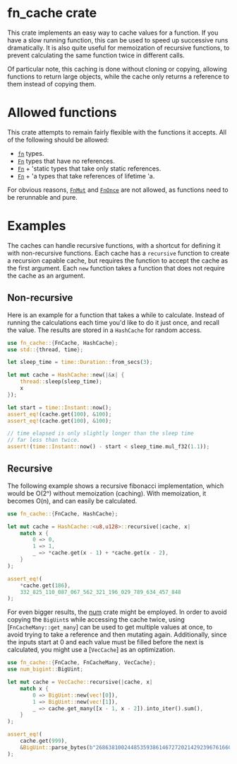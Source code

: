 # fn_cache crate

This crate implements an easy way to cache values for
a function. If you have a slow running function, this
can be used to speed up successive runs dramatically.
It is also quite useful for memoization of recursive
functions, to prevent calculating the same function
twice in different calls.

Of particular note, this caching is done without
cloning or copying, allowing functions to return
large objects, while the cache only returns a reference
to them instead of copying them.

# Allowed functions
This crate attempts to remain fairly flexible with
the functions it accepts. All of the following should
be allowed:
  * [`fn`][fn primitive] types.
  * [`Fn`] types that have no references.
  * [`Fn`] + 'static types that take only static references.
  * [`Fn`] + 'a types that take references of lifetime 'a.

For obvious reasons, [`FnMut`] and [`FnOnce`] are not allowed,
as functions need to be rerunnable and pure.

# Examples

The caches can handle recursive functions, with a shortcut
for defining it with non-recursive functions. Each cache
has a `recursive` function to create a recursion capable
cache, but requires the function to accept the cache as the
first argument. Each `new` function takes a function that
does not require the cache as an argument.

## Non-recursive

Here is an example for a function that takes a while to
calculate. Instead of running the calculations each time
you'd like to do it just once, and recall the value. The
results are stored in a `HashCache` for random access.

```rust
use fn_cache::{FnCache, HashCache};
use std::{thread, time};

let sleep_time = time::Duration::from_secs(3);

let mut cache = HashCache::new(|&x| {
    thread::sleep(sleep_time);
    x
});

let start = time::Instant::now();
assert_eq!(cache.get(100), &100);
assert_eq!(cache.get(100), &100);

// time elapsed is only slightly longer than the sleep time
// far less than twice.
assert!(time::Instant::now() - start < sleep_time.mul_f32(1.1));
```

## Recursive

The following example shows a recursive fibonacci
implementation, which would be O(2ⁿ) without
memoization (caching). With memoization, it becomes
O(n), and can easily be calculated.

```rust
use fn_cache::{FnCache, HashCache};

let mut cache = HashCache::<u8,u128>::recursive(|cache, x|
    match x {
        0 => 0,
        1 => 1,
        _ => *cache.get(x - 1) + *cache.get(x - 2),
    }
);

assert_eq!(
    *cache.get(186),
    332_825_110_087_067_562_321_196_029_789_634_457_848
);
```

For even bigger results, the [num] crate might be employed.
In order to avoid copying the `BigUint`s while accessing the
cache twice, using [`FnCacheMany::get_many`] can be used to get
multiple values at once, to avoid trying to take a reference and
then mutating again. Additionally, since the inputs start at 0
and each value must be filled before the next is calculated, you
might use a [`VecCache`] as an optimization.

```rust
use fn_cache::{FnCache, FnCacheMany, VecCache};
use num_bigint::BigUint;

let mut cache = VecCache::recursive(|cache, x|
    match x {
        0 => BigUint::new(vec![0]),
        1 => BigUint::new(vec![1]),
        _ => cache.get_many([x - 1, x - 2]).into_iter().sum(),
    }
);

assert_eq!(
    cache.get(999),
    &BigUint::parse_bytes(b"26863810024485359386146727202142923967616609318986952340123175997617981700247881689338369654483356564191827856161443356312976673642210350324634850410377680367334151172899169723197082763985615764450078474174626", 10).unwrap()
);
```

[fn primitive]: https://doc.rust-lang.org/std/primitive.fn.html
[`Fn`]: https://doc.rust-lang.org/std/ops/trait.Fn.html
[`FnMut`]: https://doc.rust-lang.org/std/ops/trait.FnMut.html
[`FnOnce`]: https://doc.rust-lang.org/std/ops/trait.FnOnce.html
[`Rc`]: https://doc.rust-lang.org/std/rc/struct.Rc.html
[num]: https://docs.rs/num/
